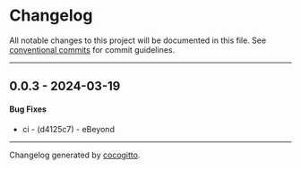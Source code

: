 # Changelog
All notable changes to this project will be documented in this file. See [conventional commits](https://www.conventionalcommits.org/) for commit guidelines.

- - -
## 0.0.3 - 2024-03-19
#### Bug Fixes
- ci - (d4125c7) - eBeyond

- - -

Changelog generated by [cocogitto](https://github.com/cocogitto/cocogitto).